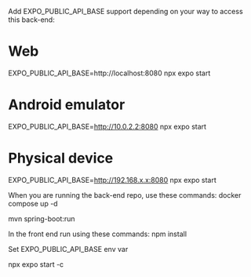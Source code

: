 Add EXPO_PUBLIC_API_BASE support depending on your way to access this back-end:
# Web
EXPO_PUBLIC_API_BASE=http://localhost:8080 npx expo start

# Android emulator
EXPO_PUBLIC_API_BASE=http://10.0.2.2:8080 npx expo start

# Physical device
EXPO_PUBLIC_API_BASE=http://192.168.x.x:8080 npx expo start

When you are running the back-end repo, use these commands:
docker compose up -d

mvn spring-boot:run


In the front end run using these commands:
npm install

Set EXPO_PUBLIC_API_BASE env var

npx expo start -c
